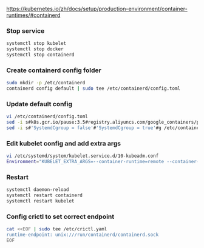 https://kubernetes.io/zh/docs/setup/production-environment/container-runtimes/#containerd

### Stop service

```sh
systemctl stop kubelet
systemctl stop docker
systemctl stop containerd
```

### Create containerd config folder

```sh
sudo mkdir -p /etc/containerd
containerd config default | sudo tee /etc/containerd/config.toml
```

### Update default config

```sh
vi /etc/containerd/config.toml
sed -i s#k8s.gcr.io/pause:3.5#registry.aliyuncs.com/google_containers/pause:3.5#g /etc/containerd/config.toml
sed -i s#'SystemdCgroup = false'#'SystemdCgroup = true'#g /etc/containerd/config.toml
```

### Edit kubelet config and add extra args

```sh
vi /etc/systemd/system/kubelet.service.d/10-kubeadm.conf
Environment="KUBELET_EXTRA_ARGS=--container-runtime=remote --container-runtime-endpoint=unix:///run/containerd/containerd.sock --pod-infra-container-image=registry.aliyuncs.com/google_containers/pause:3.5"
```

### Restart

```sh
systemctl daemon-reload
systemctl restart containerd
systemctl restart kubelet
```

### Config crictl to set correct endpoint

```sh
cat <<EOF | sudo tee /etc/crictl.yaml
runtime-endpoint: unix:///run/containerd/containerd.sock
EOF
```